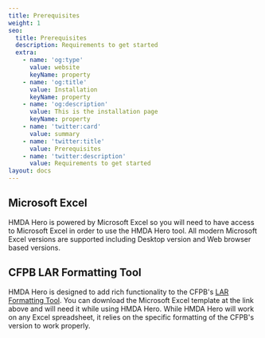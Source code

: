 ```yaml
---
title: Prerequisites
weight: 1
seo:
  title: Prerequisites
  description: Requirements to get started
  extra:
    - name: 'og:type'
      value: website
      keyName: property
    - name: 'og:title'
      value: Installation
      keyName: property
    - name: 'og:description'
      value: This is the installation page
      keyName: property
    - name: 'twitter:card'
      value: summary
    - name: 'twitter:title'
      value: Prerequisites
    - name: 'twitter:description'
      value: Requirements to get started
layout: docs
---
```

## Microsoft Excel

HMDA Hero is powered by Microsoft Excel so you will need to have access to Microsoft Excel in order to use the HMDA Hero tool. All modern Microsoft Excel versions are supported including Desktop version and Web browser based versions.

## CFPB LAR Formatting Tool

HMDA Hero is designed to add rich functionality to the CFPB's [LAR Formatting Tool](https://ffiec.cfpb.gov/tools/lar-formatting). You can download the Microsoft Excel template at the link above and will need it while using HMDA Hero. While HMDA Hero will work on any Excel spreadsheet, it relies on the specific formatting of the CFPB's version to work properly.
